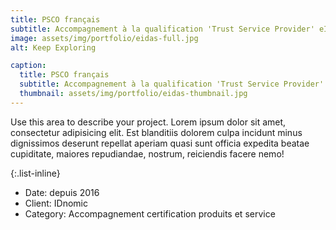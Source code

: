 ```yaml
---
title: PSCO français
subtitle: Accompagnement à la qualification 'Trust Service Provider' eIDAS et RGS.
image: assets/img/portfolio/eidas-full.jpg
alt: Keep Exploring

caption:
  title: PSCO français
  subtitle: Accompagnement à la qualification 'Trust Service Provider' eIDAS et RGS.
  thumbnail: assets/img/portfolio/eidas-thumbnail.jpg
---
```


Use this area to describe your project. Lorem ipsum dolor sit amet, consectetur adipisicing elit. Est blanditiis dolorem culpa incidunt minus dignissimos deserunt repellat aperiam quasi sunt officia expedita beatae cupiditate, maiores repudiandae, nostrum, reiciendis facere nemo!

{:.list-inline}

- Date: depuis 2016
- Client: IDnomic
- Category: Accompagnement certification produits et service
